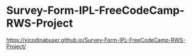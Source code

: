 # Survey-Form-IPL-FreeCodeCamp-RWS-Project
https://vicodinabuser.github.io/Survey-Form-IPL-FreeCodeCamp-RWS-Project/
